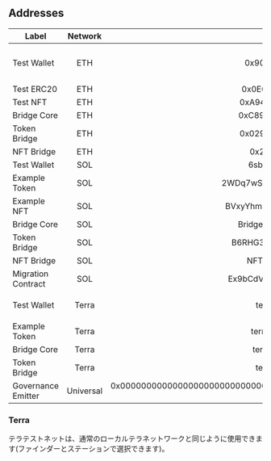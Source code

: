 ## Addresses

| Label              | Network         | Address                                                                                               | Note                                                                                                                                                           |
| -------------      | :-------------: | -----:                                                                                                | :-----                                                                                                                                                         |
| Test Wallet        | ETH             | 0x90F8bf6A479f320ead074411a4B0e7944Ea8c9C1                                                            | Key: `0x4f3edf983ac636a65a842ce7c78d9aa706d3b113bce9c46f30d7d21715b23b1d` Mnemonic `myth like bonus scare over problem client lizard pioneer submit female collect`                                                                                 |
| Test ERC20         | ETH             | 0x0E696947A06550DEf604e82C26fd9E493e576337                                                            | Tokens minted to Test Wallet                                                                                                                                   |
| Test NFT           | ETH             | 0xA94B7f0465E98609391C623d0560C5720a3f2D33                                                            | One minted to Test Wallet                                                                                                                                      |
| Bridge Core        | ETH             | 0xC89Ce4735882C9F0f0FE26686c53074E09B0D550                                                            |                                                                                                                                                                |
| Token Bridge       | ETH             | 0x0290FB167208Af455bB137780163b7B7a9a10C16                                                            |                                                                                                                                                                |
| NFT Bridge         | ETH             | 0x26b4afb60d6c903165150c6f0aa14f8016be4aec                                                            |                                                                                                                                                                |
| Test Wallet        | SOL             | 6sbzC1eH4FTujJXWj51eQe25cYvr4xfXbJ1vAj7j2k5J                                                          | Key in `solana/keys/solana-devnet.json`                                                                                                                        |
| Example Token      | SOL             | 2WDq7wSs9zYrpx2kbHDA4RUTRch2CCTP6ZWaH4GNfnQQ                                                          | Tokens minted to Test Wallet                                                                                                                                   |
| Example NFT        | SOL             | BVxyYhm498L79r4HMQ9sxZ5bi41DmJmeWZ7SCS7Cyvna                                                          | One minted to Test Wallet                                                                                                                                      |
| Bridge Core        | SOL             | Bridge1p5gheXUvJ6jGWGeCsgPKgnE3YgdGKRVCMY9o                                                           |                                                                                                                                                                |
| Token Bridge       | SOL             | B6RHG3mfcckmrYN1UhmJzyS1XX3fZKbkeUcpJe9Sy3FE                                                          |                                                                                                                                                                |
| NFT Bridge         | SOL             | NFTWqJR8YnRVqPDvTJrYuLrQDitTG5AScqbeghi4zSA                                                           |                                                                                                                                                                |
| Migration Contract | SOL             | Ex9bCdVMSfx7EzB3pgSi2R4UHwJAXvTw18rBQm5YQ8gK                                                          |                                                                                                                                                                |
| Test Wallet        | Terra           | terra1x46rqay4d3cssq8gxxvqz8xt6nwlz4td20k38v                                                          | Mnemonic: `notice oak worry limit wrap speak medal online prefer cluster roof addict wrist behave treat actual wasp year salad speed social layer crew genius` |
| Example Token      | Terra           | terra13nkgqrfymug724h8pprpexqj9h629sa3ncw7sh                                                          | Tokens minted to Test Wallet                                                                                                                                   |
| Bridge Core        | Terra           | terra18eezxhys9jwku67cm4w84xhnzt4xjj77w2qt62                                                          |                                                                                                                                                                |
| Token Bridge       | Terra           | terra1hqrdl6wstt8qzshwc6mrumpjk9338k0l93hqyd                                                          |                                                                                                                                                                |
| Governance Emitter | Universal       | 0x0000000000000000000000000000000000000000000000000000000000000004 / 11111111111111111111111111111115 | Emitter Chain: 0x01                                                                                                                                            |

### Terra

テラテストネットは、通常のローカルテラネットワークと同じように使用できます(ファインダーとステーションで選択できます)。
